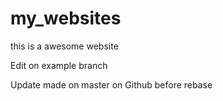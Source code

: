 # my_websites

this is a awesome website

Edit on example branch

Update made on master on Github before rebase
